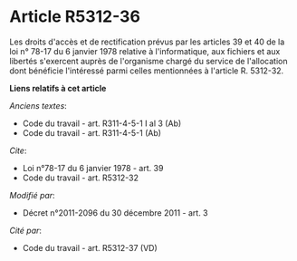 # Article R5312-36

Les droits d'accès et de rectification prévus par les articles 39 et 40  de la loi n° 78-17 du 6 janvier 1978 relative à
l'informatique, aux fichiers et aux libertés s'exercent auprès de l'organisme chargé du service de l'allocation dont
bénéficie l'intéressé parmi celles mentionnées à l'article R. 5312-32.

**Liens relatifs à cet article**

_Anciens textes_:

  - Code du travail - art. R311-4-5-1 I al 3 (Ab)
  - Code du travail - art. R311-4-5-1 (Ab)

_Cite_:

  - Loi n°78-17 du 6 janvier 1978 - art. 39
  - Code du travail - art. R5312-32

_Modifié par_:

  - Décret n°2011-2096 du 30 décembre 2011 - art. 3

_Cité par_:

  - Code du travail - art. R5312-37 (VD)
